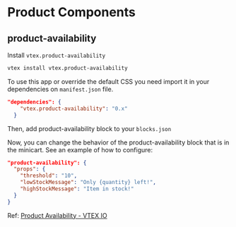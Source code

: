 # Product Components

## product-availability

Install `vtex.product-availability`

```sh
vtex install vtex.product-availability
```

To use this app or override the default CSS you need import it in your dependencies on `manifest.json` file.

```json
"dependencies": {
    "vtex.product-availability": "0.x"
  }
```
Then, add product-availability block to your `blocks.json`

Now, you can change the behavior of the product-availability block that is in the minicart. See an example of how to configure:

```json
"product-availability": {
  "props": {
    "threshold": "10",
    "lowStockMessage": "Only {quantity} left!",
    "highStockMessage": "Item in stock!"
  }
}
```

Ref: [Product Availability - VTEX IO](https://developers.vtex.com/vtex-developer-docs/docs/vtex-product-availability)